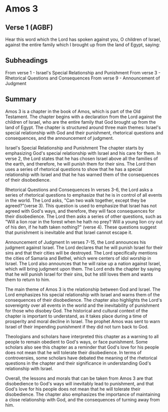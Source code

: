 # Amos 3

## Verse 1 (AGBF)

Hear this word which the Lord has spoken against you, O children of Israel, against the entire family which I brought up from the land of Egypt, saying:

## Subheadings

From verse 1 - Israel's Special Relationship and Punishment
From verse 3 - Rhetorical Questions and Consequences
From verse 9 - Announcement of Judgment

## Summary

Amos 3 is a chapter in the book of Amos, which is part of the Old Testament. The chapter begins with a declaration from the Lord against the children of Israel, who are the entire family that God brought up from the land of Egypt. The chapter is structured around three main themes: Israel's special relationship with God and their punishment, rhetorical questions and consequences, and the announcement of judgment.

Israel's Special Relationship and Punishment
The chapter starts by emphasizing God's special relationship with Israel and his care for them. In verse 2, the Lord states that he has chosen Israel above all the families of the earth, and therefore, he will punish them for their sins. The Lord then uses a series of rhetorical questions to show that he has a special relationship with Israel and that he has warned them of the consequences of their disobedience.

Rhetorical Questions and Consequences
In verses 3-6, the Lord asks a series of rhetorical questions to emphasize that he is in control of all events in the world. The Lord asks, "Can two walk together, except they be agreed?"(verse 3). This question is used to emphasize that Israel has not agreed with God's ways, and therefore, they will face consequences for their disobedience. The Lord then asks a series of other questions, such as "Will a lion roar in the forest when he hath no prey? Will a young lion cry out of his den, if he hath taken nothing?" (verse 4). These questions suggest that punishment is inevitable and that Israel cannot escape it.

Announcement of Judgment
In verses 7-15, the Lord announces his judgment against Israel. The Lord declares that he will punish Israel for their sins and that their cities will be destroyed. The Lord specifically mentions the cities of Samaria and Bethel, which were centers of idol worship in Israel. The Lord also announces that he will raise up a nation against Israel, which will bring judgment upon them. The Lord ends the chapter by saying that he will punish Israel for their sins, but he still loves them and wants them to return to him.

The main theme of Amos 3 is the relationship between God and Israel. The Lord emphasizes his special relationship with Israel and warns them of the consequences of their disobedience. The chapter also highlights the Lord's sovereignty over all events in the world and the inevitability of punishment for those who disobey God. The historical and cultural context of the chapter is important to understand, as it takes place during a time of prosperity and moral decline in Israel. The prophet Amos was sent to warn Israel of their impending punishment if they did not turn back to God.

Theologians and scholars have interpreted this chapter as a warning to all people to remain obedient to God's ways, or face punishment. Some scholars also see this chapter as a reminder that God's love for his people does not mean that he will tolerate their disobedience. In terms of controversies, some scholars have debated the meaning of the rhetorical questions in the chapter and their significance in understanding God's relationship with Israel.

Overall, the lessons and morals that can be taken from Amos 3 are that disobedience to God's ways will inevitably lead to punishment, and that God's love for his people does not mean that he will tolerate their disobedience. The chapter also emphasizes the importance of maintaining a close relationship with God, and the consequences of turning away from him.